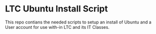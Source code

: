 # LTC Ubuntu Install Script
This repo contians the needed scripts to setup an install of Ubuntu and a User account for use with-in LTC and its IT Classes.


